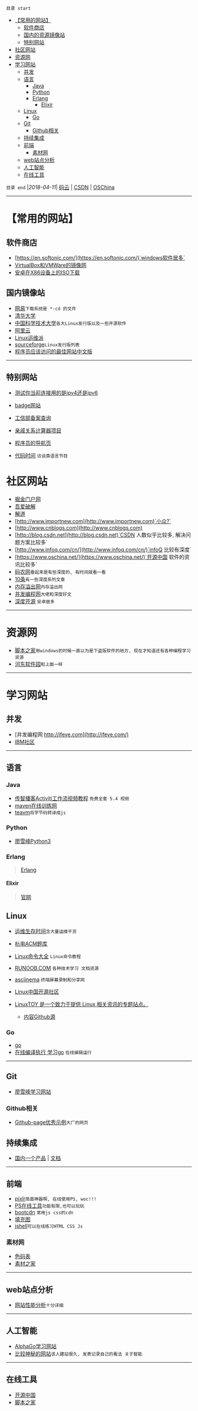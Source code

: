 `目录 start`
 
- [【常用的网站】](#常用的网站)
    - [软件商店](#软件商店)
    - [国内的资源镜像站](#国内的资源镜像站)
    - [特别网站](#特别网站)
- [社区网站](#社区网站)
- [资源网](#资源网)
- [学习网站](#学习网站)
    - [并发](#并发)
    - [语言](#语言)
        - [Java](#java)
        - [Python](#python)
        - [Erlang](#erlang)
            - [Elixir](#elixir)
    - [Linux](#linux)
        - [Go](#go)
    - [Git](#git)
        - [Github相关](#github相关)
    - [持续集成](#持续集成)
    - [前端](#前端)
        - [素材网](#素材网)
    - [web站点分析](#web站点分析)
    - [人工智能](#人工智能)
    - [在线工具](#在线工具)

`目录 end` |_2018-04-11_| [码云](https://gitee.com/kcp1104) | [CSDN](http://blog.csdn.net/kcp606) | [OSChina](https://my.oschina.net/kcp1104)
****************************************
# 【常用的网站】
## 软件商店
- [https://en.softonic.com/](https://en.softonic.com/)`windows软件居多`
- [VirtualBox和VMWare的镜像网](http://www.osboxes.org/)
- [安卓在X86设备上的ISO下载](http://www.android-x86.org/download)

## 国内镜像站
- [网易](http://mirrors.163.com/)`下载系统是 *-cd 的文件`
- [清华大学](https://mirrors.tuna.tsinghua.edu.cn/)
- [中国科学技术大学](http://mirrors.ustc.edu.cn/)`各大Linux发行版以及一些开源软件`
- [阿里云](https://mirrors.aliyun.com/)
- [Linux运维派](https://mirrors-wan.geekpie.org/)
- [sourceforge](https://sourceforge.net/directory/system-administration/osdistro/livecd/os:linux/)`Linux发行版列表`
- [程序员应该访问的最佳网站中文版](https://github.com/tuteng/Best-websites-a-programmer-should-visit-zh)

******************************
## 特别网站
- [测试你当前连接用的是ipv4还是ipv6](http://www.kame.net/)
- [badge网站](https://shields.io/)
- [工信部备案查询](http://www.miitbeian.gov.cn/publish/query/indexFirst.action)

- [亲戚关系计算器项目](https://www.shiyanlou.com/courses/271#reports)
- [程序员的导航页](http://www.gitnavi.com/)
- [代码时间](http://codetimecn.com/) `访谈类语言节目`

# 社区网站
- [掘金门户网](http://e.xitu.io)
- [吾爱破解](https://www.52pojie.cn/)
- [解道](http://www.jdon.com/)
- [http://www.importnew.com](http://www.importnew.com)`小众?`
- [http://www.cnblogs.com](http://www.cnblogs.com)
- [http://blog.csdn.net](http://blog.csdn.net)`CSDN 人数似乎比较多, 解决问题方案比较多`
- [http://www.infoq.com/cn/](http://www.infoq.com/cn/)`infoQ 比较有深度`
- [https://www.oschina.net/](https://www.oschina.net/)`开源中国 软件的资讯比较多`
- [码农网](http://www.codeceo.com/)`看起来是有些深度的, 有时间就看一看`
- [10条](http://www.10tiao.com/)`有一些深度系列文章`
- [内存溢出网](http://outofmemory.cn/#csdn)`内存溢出网`
- [并发编程网](http://ifeve.com/)`大佬和深度好文`
- [深度开源](http://www.open-open.com/lib/) `安卓居多`

********************************
# 资源网
- [脚本之家](http://www.jb51.net/)`用windows的时候一直以为是下盗版软件的地方, 现在才知道还有各种编程学习资源`
- [河东软件园](http://www.pc0359.cn/)`和上面一样`

*********************************
# 学习网站
## 并发
- [并发编程网 http://ifeve.com](http://ifeve.com/)
- [IBM社区](https://www.ibm.com/developerworks/cn/)

*****************************************
## 语言
### Java
- [传智播客Activiti工作流视频教程](http://www.icoolxue.com/album/show/252) `免费全套 5.4 视频`
- [maven在线训练网](http://takari.io/)
- [teavm](http://www.teavm.org/)`将字节码转译成js`

### Python
- [廖雪峰Python3](https://www.liaoxuefeng.com/wiki/0014316089557264a6b348958f449949df42a6d3a2e542c000)

### Erlang
> [Erlang](http://www.erlang.org/)

#### Elixir
> [官网](https://elixir-lang.org/)

## Linux
- [运维生存时间](http://www.ttlsa.com)`含大量运维干货`

- [杭电ACM题库](http://acm.hdu.edu.cn/listproblem.php?vol=1)
- [Linux命令大全](http://man.linuxde.net/) `Linux命令教程`
- [RUNOOB.COM](http://www.runoob.com) `各种技术学习 文档资源`
- [asciinema](https://asciinema.org) `终端屏幕录制和分享网`
- [Linux中国开源社区](https://linux.cn/)
- [LinuxTOY 是一个致力于提供 Linux 相关资讯的专题站点。](https://linuxtoy.org/)
    - [内容Github源](https://github.com/LinuxTOY/linuxtoy.org)

### Go
- [go](http://www.runoob.com/go/go-tutorial.html)
- [在线编译执行 学习go](http://www.vaikan.com/go/a-tour-of-go/#1) `在线编辑运行`

********************************************
## Git
- [廖雪峰学习网站](https://www.liaoxuefeng.com/wiki/0013739516305929606dd18361248578c67b8067c8c017b000)

### Github相关
- [Github-page优秀示例](https://github.com/collections/github-pages-examples)`大厂的网页`

## 持续集成 
- [国内一个产品](https://flow.ci/) | [文档](https://github.com/FlowCI/docs/blob/master/intro_base.md)

**************************************
## 前端
- [pixlr](https://pixlr.com/editor/)`简直神器啊, 在线使用PS, woc!!!`
- [PS在线工具](https://www.photoshop.com/tools?wf=editor)`功能有限,也可以玩玩`
- [bootcdn](http://www.bootcdn.cn/) `常用js css的cdn`
- [填充图](https://placeholder.com/)
- [jshell](https://fiddle.jshell.net/)`可以在线练习HTML CSS Js`

### 素材网
- [色码表](https://www.ifreesite.com/color/)
- [素材之家](http://www.158pic.com/?txt)

******************************************************
## web站点分析
- [网站性能分析](http://pagespeed.webkaka.com/)`十分详细`

***************************************************
## 人工智能
- [AlphaGo学习网站](https://alphagoteach.deepmind.com/zh-hans)
- [比较神秘的网站](https://zhangrex.neocities.org/jj.htm)`该人建站很久, 发表记录自己的看法 关于智能`

*****************************************************
## 在线工具
- [开源中国](http://tool.oschina.net/)
- [脚本之家](http://tools.jb51.net/)
